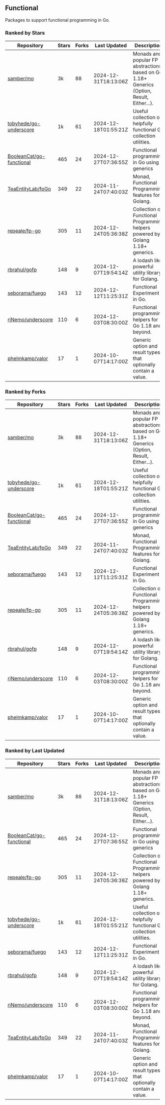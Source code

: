 ## Functional

Packages to support functional programming in Go.

### Ranked by Stars

| Repository | Stars | Forks | Last Updated | Description | 
|------------|-------|-------|--------------|-------------|
| [samber/mo](https://github.com/samber/mo) | 3k | 88 | 2024-12-31T18:13:06Z |  Monads and popular FP abstractions, based on Go 1.18+ Generics (Option, Result, Either...). |
| [tobyhede/go-underscore](https://github.com/tobyhede/go-underscore) | 1k | 61 | 2024-12-18T01:55:21Z |  Useful collection of helpfully functional Go collection utilities. |
| [BooleanCat/go-functional](https://github.com/BooleanCat/go-functional) | 465 | 24 | 2024-12-27T07:36:55Z |  Functional programming in Go using generics |
| [TeaEntityLab/fpGo](https://github.com/TeaEntityLab/fpGo) | 349 | 22 | 2024-11-24T07:40:03Z |  Monad, Functional Programming features for Golang. |
| [repeale/fp-go](https://github.com/repeale/fp-go) | 305 | 11 | 2024-12-24T05:36:38Z |  Collection of Functional Programming helpers powered by Golang 1.18+ generics. |
| [rbrahul/gofp](https://github.com/rbrahul/gofp) | 148 | 9 | 2024-12-07T19:54:14Z |  A lodash like powerful utility library for Golang. |
| [seborama/fuego](https://github.com/seborama/fuego) | 143 | 12 | 2024-12-12T11:25:31Z |  Functional Experiment in Go. |
| [rjNemo/underscore](https://github.com/rjNemo/underscore) | 110 | 6 | 2024-12-03T08:30:00Z |  Functional programming helpers for Go 1.18 and beyond. |
| [phelmkamp/valor](https://github.com/phelmkamp/valor) | 17 | 1 | 2024-10-07T14:17:00Z |  Generic option and result types that optionally contain a value. |

### Ranked by Forks

| Repository | Stars | Forks | Last Updated | Description | 
|------------|-------|-------|--------------|-------------|
| [samber/mo](https://github.com/samber/mo) | 3k | 88 | 2024-12-31T18:13:06Z |  Monads and popular FP abstractions, based on Go 1.18+ Generics (Option, Result, Either...). |
| [tobyhede/go-underscore](https://github.com/tobyhede/go-underscore) | 1k | 61 | 2024-12-18T01:55:21Z |  Useful collection of helpfully functional Go collection utilities. |
| [BooleanCat/go-functional](https://github.com/BooleanCat/go-functional) | 465 | 24 | 2024-12-27T07:36:55Z |  Functional programming in Go using generics |
| [TeaEntityLab/fpGo](https://github.com/TeaEntityLab/fpGo) | 349 | 22 | 2024-11-24T07:40:03Z |  Monad, Functional Programming features for Golang. |
| [seborama/fuego](https://github.com/seborama/fuego) | 143 | 12 | 2024-12-12T11:25:31Z |  Functional Experiment in Go. |
| [repeale/fp-go](https://github.com/repeale/fp-go) | 305 | 11 | 2024-12-24T05:36:38Z |  Collection of Functional Programming helpers powered by Golang 1.18+ generics. |
| [rbrahul/gofp](https://github.com/rbrahul/gofp) | 148 | 9 | 2024-12-07T19:54:14Z |  A lodash like powerful utility library for Golang. |
| [rjNemo/underscore](https://github.com/rjNemo/underscore) | 110 | 6 | 2024-12-03T08:30:00Z |  Functional programming helpers for Go 1.18 and beyond. |
| [phelmkamp/valor](https://github.com/phelmkamp/valor) | 17 | 1 | 2024-10-07T14:17:00Z |  Generic option and result types that optionally contain a value. |

### Ranked by Last Updated

| Repository | Stars | Forks | Last Updated | Description | 
|------------|-------|-------|--------------|-------------|
| [samber/mo](https://github.com/samber/mo) | 3k | 88 | 2024-12-31T18:13:06Z |  Monads and popular FP abstractions, based on Go 1.18+ Generics (Option, Result, Either...). |
| [BooleanCat/go-functional](https://github.com/BooleanCat/go-functional) | 465 | 24 | 2024-12-27T07:36:55Z |  Functional programming in Go using generics |
| [repeale/fp-go](https://github.com/repeale/fp-go) | 305 | 11 | 2024-12-24T05:36:38Z |  Collection of Functional Programming helpers powered by Golang 1.18+ generics. |
| [tobyhede/go-underscore](https://github.com/tobyhede/go-underscore) | 1k | 61 | 2024-12-18T01:55:21Z |  Useful collection of helpfully functional Go collection utilities. |
| [seborama/fuego](https://github.com/seborama/fuego) | 143 | 12 | 2024-12-12T11:25:31Z |  Functional Experiment in Go. |
| [rbrahul/gofp](https://github.com/rbrahul/gofp) | 148 | 9 | 2024-12-07T19:54:14Z |  A lodash like powerful utility library for Golang. |
| [rjNemo/underscore](https://github.com/rjNemo/underscore) | 110 | 6 | 2024-12-03T08:30:00Z |  Functional programming helpers for Go 1.18 and beyond. |
| [TeaEntityLab/fpGo](https://github.com/TeaEntityLab/fpGo) | 349 | 22 | 2024-11-24T07:40:03Z |  Monad, Functional Programming features for Golang. |
| [phelmkamp/valor](https://github.com/phelmkamp/valor) | 17 | 1 | 2024-10-07T14:17:00Z |  Generic option and result types that optionally contain a value. |

